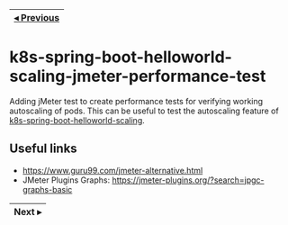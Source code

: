 | [◂ Previous](https://github.com/ameyrupji-k8s/k8s-spring-boot-helloworld-scaling) |
|-----|

# k8s-spring-boot-helloworld-scaling-jmeter-performance-test
Adding jMeter test to create performance tests for verifying working autoscaling of pods. This can be useful to test the autoscaling feature of [k8s-spring-boot-helloworld-scaling](https://github.com/ameyrupji-k8s/k8s-spring-boot-helloworld-scaling). 


## Useful links

- https://www.guru99.com/jmeter-alternative.html
- JMeter Plugins Graphs: https://jmeter-plugins.org/?search=jpgc-graphs-basic

| Next ▸ |
|-----|

